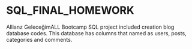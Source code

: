 # SQL_FINAL_HOMEWORK
 Allianz GeleceğimALL Bootcamp SQL project included creation blog database codes. This database has columns that named as users, posts, categories and comments.
